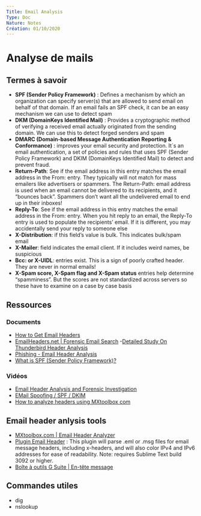 ```yaml
---
Title: Email Analysis
Type: Doc
Nature: Notes
Création: 01/10/2020
---
```


# Analyse de mails

## Termes à savoir
- **SPF (Sender Policy Framework)** : Defines a mechanism by which an organization can specify server(s) that are allowed to send email on behalf of that domain. If an email fails an SPF check, it can be an easy mechanism we can use to detect spam
- **DKM (DomainKeys Identified Mail)** : Provides a cryptographic method of verifying a received email actually originated from the sending domain. We can use this to detect forged senders and spam
- **DMARC (Domain-based Message Authentication Reporting & Conformance)** : improves your email security and protection. It´s an email authentication, a set of policies and rules that uses SPF (Sender Policy Framework) and DKIM (DomainKeys Identified Mail) to detect and prevent fraud.
- **Return-Path**: See if the email address in this entry matches the email address in the From: entry. They typically will not match for mass emailers like advertisers or spammers. The Return-Path: email address is used when an email cannot be delivered to its recipients, and it “bounces back”. Spammers don’t want all the undelivered email to end up in their inboxes!
- **Reply-To**: See if the email address in this entry matches the email address in the From: entry. When you hit reply to an email, the Reply-To entry is used to populate the recipients’ email. If it is different, you may accidentally send your reply to someone else
- **X-Distribution**: if this field’s value is bulk. This indicates bulk/spam email
- **X-Mailer**: field indicates the email client. If it includes weird names, be suspicious
- **Bcc: or X-UIDL**: entries exist. This is a sign of poorly crafted header. They are never in normal emails!
- **X-Spam score, X-Spam flag and X-Spam status** entries help determine “spamminess”. But the scores are not standardized across servers so these have to examine on a case by case basis

## Ressources
### Documents
- [How to Get Email Headers](https://mxtoolbox.com/Public/Content/EmailHeaders/)
- [EmailHeaders.net | Forensic Email Search](https://emailheaders.net/forensic-email-search.html)
-[Detailed Study On Thunderbird Header Analysis](https://emailheaders.net/thunderbird.html)
- [Phishing - Email Header Analysis](https://mlhale.github.io/nebraska-gencyber-modules/phishing/email-headeranalysis/)
- [What is SPF (Sender Policy Framework)?](https://gatefy.com/blog/what-dmarc/)

### Vidéos
- [Email Header Analysis and Forensic Investigation](https://www.youtube.com/watch?v=nK5QpGSBR8c)
- [EMail Spoofing / SPF / DKIM](https://www.youtube.com/watch?v=5WekUz5cSAY)
- [How to analyze headers using MXtoolbox com](https://www.youtube.com/watch?v=rKDuX4QIxps)

## Email header anlysis tools
- [MXtoolbox.com | Email Header Analyzer](https://mxtoolbox.com/EmailHeaders.aspx)
- [Plugin Email Header](https://packagecontrol.io/packages/Email%20Header) : This plugin will parse .eml or .msg files for email message headers, including x-headers, and will also color IPv4 and IPv6 addresses for ease of readability. Note: requires Sublime Text build 3092 or higher.
- [Boîte à outils G Suite | En-tête message](https://toolbox.googleapps.com/apps/messageheader/)

## Commandes utiles
- dig
- nslookup
